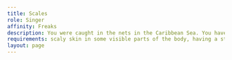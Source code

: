 ```yaml
---
title: Scales
role: Singer
affinity: Freaks
description: You were caught in the nets in the Caribbean Sea. You have been owned by circuses and shows, bought and sold for entertainment, always surrounded by glass and with the company of plastic fish and plants. Eventually, they all wanted you to sing. And you sang, driving them all, one by one, to drown themselves. You are happier here. You sing only when you want to. You sing of love, home and deep seas.
requirements: scaly skin in some visible parts of the body, having a stage act with real or playback singing
layout: page
---
```

